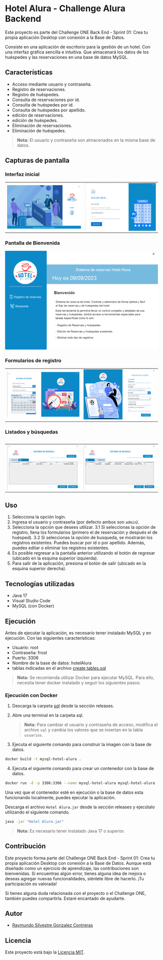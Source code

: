 # Hotel Alura - Challenge Alura Backend

Este proyecto es parte del Challenge ONE Back End - Sprint 01: Crea tu propia aplicación Desktop con conexión a la Base de Datos.

Consiste en una aplicación de escritorio para la gestión de un hotel. Con una interfaz gráfica sencilla e intuitiva.
Que almacenará los datos de los huéspedes y las reservaciones en una base de datos MySQL.

## Características

- Acceso mediante usuario y contraseña.
- Registro de reservaciones.
- Registro de huéspedes.
- Consulta de reservaciones por id.
- Consulta de huéspedes por id.
- Consulta de huéspedes por apellido.
- edición de reservaciones.
- edición de huéspedes.
- Eliminación de reservaciones.
- Eliminación de huéspedes.

> **Nota:** El usuario y contraseña son almacenados en la misma base de datos.

## Capturas de pantalla

### Interfaz inicial

<table>
    <tr>
        <td><img src="./screenshots/interfaz_inicial.png" alt="interfaz inicial"></td>
        <td><img src="./screenshots/login.png" alt="login"></td>
    </tr>
</table>

### Pantalla de Bienvenida

<td><img src="./Screenshots/Bienvenida.png" alt="bienvenida"></td>

### Formularios de registro

<table>
    <tr>
        <td><img src="./Screenshots/Registro_reserva.png" alt="Registro reserva"></td>
        <td><img src="./Screenshots/Registro_huesped.png" alt="Registro huesped"></td>
    </tr>
<table>

### Listados y búsquedas

<table>
    <tr>
        <td><img src="./Screenshots/Lista_reservas.png" alt="Listado reservaciones"></td>
        <td><img src="./Screenshots/Lista_huespedes.png" alt="Listado huespedes"></td>
<table>

## Uso

1. Selecciona la opción login.
2. Ingresa el usuario y contraseña (por defecto ambos son `admin`).
3. Selecciona la opción que desees utilizar.
   3.1 Si seleccionas la opción de registro, llena los formularios (primero el de reservación y después el de huésped).
   3.2 Si seleccionas la opción de busqueda, se mostrarán los registros existentes. Puedes buscar por id o por apellido. Además, puedes editar o eliminar los registros existentes.
4. Es posible regresar a la pantalla anterior utilizando el botón de regresar (ubicado en la esquina superior izquierda).
5. Para salir de la aplicación, presiona el botón de salir (ubicado en la esquina superior derecha).

## Tecnologías utilizadas

- Java 17
- Visual Studio Code
- MySQL (con Docker)

## Ejecución

Antes de ejecutar la aplicación, es necesario tener instalado MySQL y en ejecución. Con las siguientes características:

- Usuario: root
- Contraseña: frost
- Puerto: 3306
- Nombre de la base de datos: hotelAlura
- tablas indicadas en el archivo [create tables.sql](./sql/create%20tables.sql)

> **Nota:** Se recomienda utilizar Docker para ejecutar MySQL. Para ello, necesita tener docker instalado y seguir los siguientes pasos:

### Ejecución con Docker

1. Descarga la carpeta [sql](./sql) desde la sección releases.
2. Abre una terminal en la carpeta sql.

   > **Nota:** Para cambiar el usuario y contraseña de acceso, modifica el archivo `sql` y cambia los valores que se insertan en la tabla `usuarios`.

3. Ejecuta el siguiente comando para construir la imagen con la base de datos.

```bash
docker build -t mysql-hotel-alura .
```

4. Ejecuta el siguiente comando para crear un contenedor con la base de datos.

```bash
docker run -d -p 3306:3306 --name mysql-hotel-alura mysql-hotel-alura
```

Una vez que el contenedor esté en ejecución o la base de datos esta funcionando localmente, puedes ejecutar la aplicación.

Descarga el archivo `Hotel Alura.jar` desde la sección releases y ejecútalo utilizando el siguiente comando.

```bash
java -jar "Hotel Alura.jar"
```

> **Nota:** Es necesario tener instalado Java 17 o superior.

## Contribución

Este proyecto forma parte del Challenge ONE Back End - Sprint 01: Crea tu propia aplicación Desktop con conexión a la Base de Datos. Aunque está diseñado como un ejercicio de aprendizaje, las contribuciones son bienvenidas. Si encuentras algún error, tienes alguna idea de mejora o deseas agregar nuevas funcionalidades, siéntete libre de hacerlo. ¡Tu participación es valorada!

Si tienes alguna duda relacionada con el proyecto o el Challenge ONE, también puedes compartirla. Estaré encantado de ayudarte.

## Autor

- [Raymundo Silvestre Gonzalez Contreras](https://github.com/RaymundoSGlz)

## Licencia

Este proyecto está bajo la [Licencia MIT](LICENSE).
